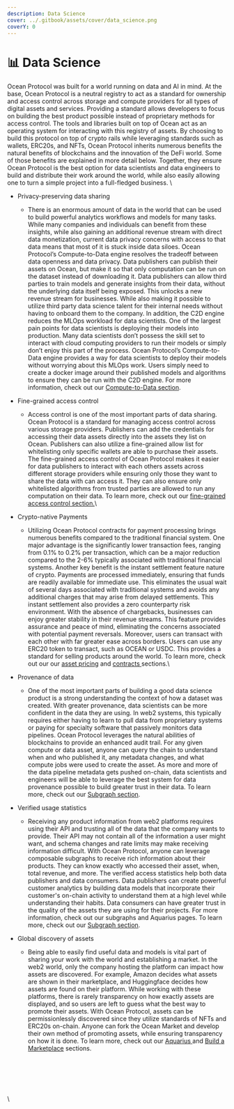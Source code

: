 ```yaml
---
description: Data Science
cover: ../.gitbook/assets/cover/data_science.png
coverY: 0
---
```


# 📊 Data Science

Ocean Protocol was built for a world running on data and AI in mind. At the base, Ocean Protocol is a neutral registry to act as a standard for ownership and access control across storage and compute providers for all types of digital assets and services. Providing a standard allows developers to focus on building the best product possible instead of proprietary methods for access control. The tools and libraries built on top of Ocean act as an operating system for interacting with this registry of assets. By choosing to build this protocol on top of crypto rails while leveraging standards such as wallets, ERC20s, and NFTs, Ocean Protocol inherits numerous benefits the natural benefits of blockchains and the innovation of the DeFi world. Some of those benefits are explained in more detail below. Together, they ensure Ocean Protocol is the best option for data scientists and data engineers to build and distribute their work around the world, while also easily allowing one to turn a simple project into a full-fledged business. \


* Privacy-preserving data sharing
  * There is an enormous amount of data in the world that can be used to build powerful analytics workflows and models for many tasks. While many companies and individuals can benefit from these insights, while also gaining an additional revenue stream with direct data monetization, current data privacy concerns with access to that data means that most of it is stuck inside data siloes. Ocean Protocol’s Compute-to-Data engine resolves the tradeoff between data openness and data privacy. Data publishers can publish their assets on Ocean, but make it so that only computation can be run on the dataset instead of downloading it. Data publishers can allow third parties to train models and generate insights from their data, without the underlying data itself being exposed. This unlocks a new revenue stream for businesses. While also making it possible to utilize third party data science talent for their internal needs without having to onboard them to the company. In addition, the C2D engine reduces the MLOps workload for data scientists. One of the largest pain points for data scientists is deploying their models into production. Many data scientists don’t possess the skill set to interact with cloud computing providers to run their models or simply don’t enjoy this part of the process. Ocean Protocol’s Compute-to-Data engine provides a way for data scientists to deploy their models without worrying about this MLOps work. Users simply need to create a docker image around their published models and algorithms to ensure they can be run with the C2D engine. For more information, check out our [Compute-to-Data section](../developers/compute-to-data/).



* Fine-grained access control
  * Access control is one of the most important parts of data sharing. Ocean Protocol is a standard for managing access control across various storage providers. Publishers can add the credentials for accessing their data assets directly into the assets they list on Ocean. Publishers can also utilize a fine-grained allow list for whitelisting only specific wallets are able to purchase their assets. The fine-grained access control of Ocean Protocol makes it easier for data publishers to interact with each others assets across different storage providers while ensuring only those they want to share the data with can access it. They can also ensure only whitelisted algorithms from trusted parties are allowed to run any computation on their data. To learn more, check out our [fine-grained access control section.](../developers/Fine-Grained-Permissions.md)\

* Crypto-native Payments
  * Utilizing Ocean Protocol contracts for payment processing brings numerous benefits compared to the traditional financial system. One major advantage is the significantly lower transaction fees, ranging from 0.1% to 0.2% per transaction, which can be a major reduction compared to the 2-6% typically associated with traditional financial systems. Another key benefit is the instant settlement feature nature of crypto. Payments are processed immediately, ensuring that funds are readily available for immediate use. This eliminates the usual wait of several days associated with traditional systems and avoids any additional charges that may arise from delayed settlements. This instant settlement also provides a zero counterparty risk environment. With the absence of chargebacks, businesses can enjoy greater stability in their revenue streams. This feature provides assurance and peace of mind, eliminating the concerns associated with potential payment reversals. Moreover, users can transact with each other with far greater ease across borders. Users can use any ERC20 token to transact, such as OCEAN or USDC. This provides a standard for selling products around the world. To learn more, check out our our [asset pricing](../developers/asset-pricing.md) and [contracts ](../developers/contracts/)sections.\

*   Provenance of data

    * One of the most important parts of building a good data science product is a strong understanding the context of how a dataset was created. With greater provenance, data scientists can be more confident in the data they are using. In web2 systems, this typically requires either having to learn to pull data from proprietary systems or paying for specialty software that passively monitors data pipelines. Ocean Protocol leverages the natural abilities of blockchains to provide an enhanced audit trail. For any given compute or data asset, anyone can query the chain to understand when and who published it, any metadata changes, and what compute jobs were used to create the asset. As more and more of the data pipeline metadata gets pushed on-chain, data scientists and engineers will be able to leverage the best system for data provenance possible to build greater trust in their data. To learn more, check out our [Subgraph section](../developers/subgraph/).


* Verified usage statistics
  * Receiving any product information from web2 platforms requires using their API and trusting all of the data that the company wants to provide. Their API may not contain all of the information a user might want, and schema changes and rate limits may make receiving information difficult. With Ocean Protocol, anyone can leverage composable subgraphs to receive rich information about their products. They can know exactly who accessed their asset, when, total revenue, and more. The verified access statistics help both data publishers and data consumers. Data publishers can create powerful customer analytics by building data models that incorporate their customer's on-chain activity to understand them at a high level while understanding their habits. Data consumers can have greater trust in the quality of the assets they are using for their projects. For more information, check out our subgraphs and Aquarius pages. To learn more, check out our [Subgraph section](../developers/subgraph/).



* Global discovery of assets
  * Being able to easily find useful data and models is vital part of sharing your work with the world and establishing a market. In the web2 world, only the company hosting the platform can impact how assets are discovered. For example, Amazon decides what assets are shown in their marketplace, and Huggingface decides how assets are found on their platform. While working with these platforms, there is rarely transparency on how exactly assets are displayed, and so users are left to guess what the best way to promote their assets. With Ocean Protocol, assets can be permissionlessly discovered since they utilize standards of NFTs and ERC20s on-chain. Anyone can fork the Ocean Market and develop their own method of promoting assets, while ensuring transparency on how it is done. To learn more, check out our [Aquarius ](../developers/aquarius/)and [Build a Marketplace](../developers/build-a-marketplace/) sections.

\
\
\
\
\
\
